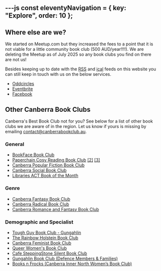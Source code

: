 ---js
const eleventyNavigation = {
	key: "Explore",
	order: 10
};
---

## Where else are we?

We started on Meetup.com but they increased the fees to a point that it is not viable for a little community book club (500 AUD/year!!!!). We are deleting the Meetup as of July 2025 so any book clubs you find on there are not us! 

Besides keeping up to date with the [RSS](/feed/rss.xml) and [ical](/feed/events.ics) feeds on this website you can still keep in touch with us on the below services. 

- [Oddcircles](https://www.oddcircles.com/groups/d7097716-5288-40c8-ab03-3ce0fe50e5b0/Canberras%20Best%20Book%20Club)
- [Eventbrite](https://www.eventbrite.com.au/o/canberras-best-book-club-112124478441)
- [Facebook](https://www.facebook.com/profile.php?id=61562383891905)

## Other Canberra Book Clubs

Canberra's Best Book Club not for you? 
See below for a list of other book clubs we are aware of in the region. Let us know if yours is missing by emailing [contact@canberrabookclub.au](mailto:contact@canberrabookclub.au).

### General
- [BookFace Book Club](https://www.bookfacestores.com.au/book-club)
- [Paperchain Cosy Reading Book Club](https://www.facebook.com/groups/CosyReadingBookClub) [[2]](https://www.instagram.com/cosyreadingbookclub/) [[3]](https://paperchainbookstoreblog.com/2019/07/30/cosy-reading-book-club/)
- [Canberra Popular Fiction Book Club](https://www.meetup.com/en-au/canberra-ya-book-club/)
- [Canberra Social Book Club](https://www.facebook.com/groups/255187487308088/)
- [Libraries ACT Book of the Month](https://www.facebook.com/groups/1202736400172537)

### Genre
- [Canberra Fantasy Book Club](https://www.facebook.com/groups/7011704425594033/)
- [Canberra Radical Book Club](https://www.facebook.com/groups/209048299887282/)
- [Canberra Romance and Fantasy Book Club](https://www.facebook.com/groups/canberraromanceandfantasy/)

### Demographic and Specialist
- [Tough Guy Book Club - Gungahlin](https://www.toughguybookclub.com/chapter_meeting_canberra_north_act)
- [The Rainbow Holstein Book Club](https://www.bookcow.com.au/events)
- [Canberra Feminist Book Club](https://www.facebook.com/groups/715792991947484/)
- [Queer Women's Book Club](https://www.facebook.com/groups/211774985530722/)
- [Cafe SteppingStone Silent Book Club](https://cafesteppingstone.com/events)
- [Gungahlin Book Club (Defence Members & Families)](https://www.facebook.com/groups/863920990336086/)
- [Books n Frocks (Canberra Inner North Women’s Book Club)](https://www.facebook.com/groups/878213813300306/)

